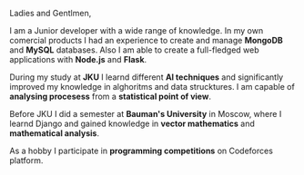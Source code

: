 Ladies and Gentlmen,

I am a Junior developer with a wide range of knowledge. In my own comercial products I had an experience to create and manage **MongoDB** and **MySQL** databases. Also I am able to create a full-fledged web applications with **Node.js** and **Flask**. 

During my study at **JKU** I learnd different **AI techniques** and significantly improved my knowledge in alghoritms and data strucktures. I am capable of **analysing procesess** from a **statistical point of view**.

Before JKU I did a semester at **Bauman's University** in Moscow, where I learnd Django and gained knowledge in **vector mathematics** and **mathematical analysis**.

As a hobby I participate in **programming competitions** on Codeforces platform.
